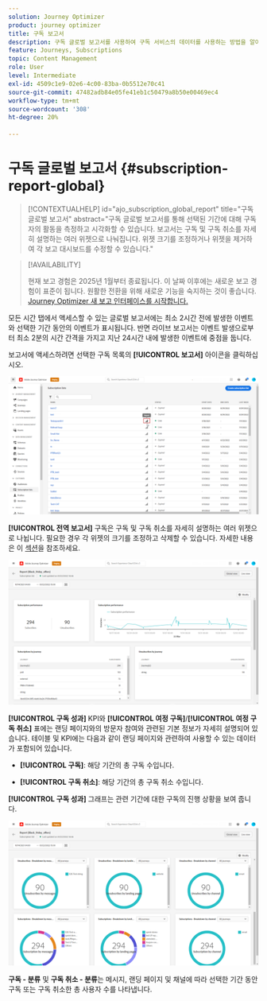 ```yaml
---
solution: Journey Optimizer
product: journey optimizer
title: 구독 보고서
description: 구독 글로벌 보고서를 사용하여 구독 서비스의 데이터를 사용하는 방법을 알아봅니다
feature: Journeys, Subscriptions
topic: Content Management
role: User
level: Intermediate
exl-id: 4509c1e9-02e6-4c00-83ba-0b5512e70c41
source-git-commit: 47482adb84e05fe41eb1c50479a8b50e00469ec4
workflow-type: tm+mt
source-wordcount: '308'
ht-degree: 20%

---
```


# 구독 글로벌 보고서 {#subscription-report-global}

>[!CONTEXTUALHELP]
>id="ajo_subscription_global_report"
>title="구독 글로벌 보고서"
>abstract="구독 글로벌 보고서를 통해 선택된 기간에 대해 구독자의 활동을 측정하고 시각화할 수 있습니다. 보고서는 구독 및 구독 취소를 자세히 설명하는 여러 위젯으로 나눠집니다. 위젯 크기를 조정하거나 위젯을 제거하여 각 보고 대시보드를 수정할 수 있습니다."

>[!AVAILABILITY]
>
>현재 보고 경험은 2025년 1월부터 종료됩니다. 이 날짜 이후에는 새로운 보고 경험이 표준이 됩니다. 원활한 전환을 위해 새로운 기능을 숙지하는 것이 좋습니다. [Journey Optimizer 새 보고 인터페이스를 시작합니다.](report-gs-cja.md)

모든 시간 탭에서 액세스할 수 있는 글로벌 보고서에는 최소 2시간 전에 발생한 이벤트와 선택한 기간 동안의 이벤트가 표시됩니다. 반면 라이브 보고서는 이벤트 발생으로부터 최소 2분의 시간 간격을 가지고 지난 24시간 내에 발생한 이벤트에 중점을 둡니다.

보고서에 액세스하려면 선택한 구독 목록의 **[!UICONTROL 보고서]** 아이콘을 클릭하십시오.

![](assets/subscription_report_7.png)

**[!UICONTROL 전역 보고서]** 구독은 구독 및 구독 취소를 자세히 설명하는 여러 위젯으로 나뉩니다. 필요한 경우 각 위젯의 크기를 조정하고 삭제할 수 있습니다. 자세한 내용은 이 [섹션](global-report.md)을 참조하세요.

![](assets/subscription_report_1.png)

**[!UICONTROL 구독 성과]** KPI와 **[!UICONTROL 여정 구독]**/**[!UICONTROL 여정 구독 취소]** 표에는 랜딩 페이지와의 방문자 참여와 관련된 기본 정보가 자세히 설명되어 있습니다. 테이블 및 KPI에는 다음과 같이 랜딩 페이지와 관련하여 사용할 수 있는 데이터가 포함되어 있습니다.

* **[!UICONTROL 구독]**: 해당 기간의 총 구독 수입니다.

* **[!UICONTROL 구독 취소]**: 해당 기간의 총 구독 취소 수입니다.

**[!UICONTROL 구독 성과]** 그래프는 관련 기간에 대한 구독의 진행 상황을 보여 줍니다.

![](assets/subscription_report_2.png)

**구독 - 분류** 및 **구독 취소 - 분류**&#x200B;는 메시지, 랜딩 페이지 및 채널에 따라 선택한 기간 동안 구독 또는 구독 취소한 총 사용자 수를 나타냅니다.
